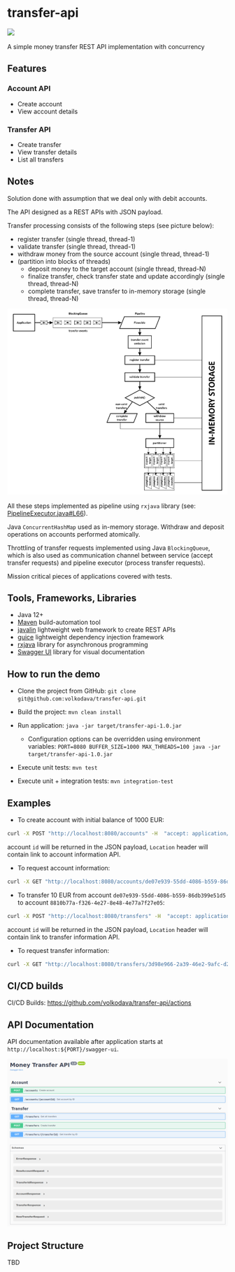 # transfer-api
![](https://github.com/volkodava/transfer-api/workflows/transfer-api/badge.svg)

A simple money transfer REST API implementation with concurrency

## Features

### Account API

- Create account
- View account details

### Transfer API

- Create transfer
- View transfer details
- List all transfers

## Notes

Solution done with assumption that we deal only with debit accounts.

The API designed as a REST APIs with JSON payload.

Transfer processing consists of the following steps (see picture below):
- register transfer (single thread, thread-1)
- validate transfer (single thread, thread-1)
- withdraw money from the source account (single thread, thread-1)
- (partition into blocks of threads)
    - deposit money to the target account (single thread, thread-N)
    - finalize transfer, check transfer state and update accordingly (single thread, thread-N)
    - complete transfer, save transfer to in-memory storage (single thread, thread-N)

<img src="./docs/pipeline.png" alt="">

All these steps implemented as pipeline using `rxjava` library (see: [PipelineExecutor.java#L66](./src/main/java/com/demo/api/transfer/manager/PipelineExecutor.java#L66)). 

Java `ConcurrentHashMap` used as in-memory storage. Withdraw and deposit operations on accounts performed atomically. 

Throttling of transfer requests implemented using Java `BlockingQueue`, 
which is also used as communication channel between service (accept transfer requests) and pipeline executor (process transfer requests). 

Mission critical pieces of applications covered with tests.

## Tools, Frameworks, Libraries

- Java 12+
- [Maven](https://maven.apache.org/) build-automation tool
- [javalin](https://javalin.io/) lightweight web framework to create REST APIs
- [guice](https://github.com/google/guice) lightweight dependency injection framework
- [rxjava](https://github.com/ReactiveX/RxJava) library for asynchronous programming
- [Swagger UI](https://swagger.io/tools/swagger-ui/) library for visual documentation

## How to run the demo

- Clone the project from GitHub: `git clone git@github.com:volkodava/transfer-api.git`

- Build the project: `mvn clean install`

- Run application: `java -jar target/transfer-api-1.0.jar`
    - Configuration options can be overridden using environment variables: `PORT=8080 BUFFER_SIZE=1000 MAX_THREADS=100 java -jar target/transfer-api-1.0.jar`

- Execute unit tests: `mvn test`

- Execute unit + integration tests: `mvn integration-test`

## Examples

- To create account with initial balance of 1000 EUR:

```bash
curl -X POST "http://localhost:8080/accounts" -H  "accept: application/json" -H  "Content-Type: application/json" -d "{\"initialBalance\":1000}"
```
account `id` will be returned in the JSON payload, `Location` header will contain link to account information API.

- To request account information:

```bash
curl -X GET "http://localhost:8080/accounts/de07e939-55dd-4086-b559-86db399e51d5" -H  "accept: application/json"
```

- To transfer 10 EUR from account `de07e939-55dd-4086-b559-86db399e51d5` to account `8810b77a-f326-4e27-8e48-4e77a7f27e05`:

```bash
curl -X POST "http://localhost:8080/transfers" -H  "accept: application/json" -H  "Content-Type: application/json" -d "{\"sourceAccountId\":\"de07e939-55dd-4086-b559-86db399e51d5\",\"targetAccountId\":\"8810b77a-f326-4e27-8e48-4e77a7f27e05\",\"amount\":10}"
```
account `id` will be returned in the JSON payload, `Location` header will contain link to transfer information API.

- To request transfer information:

```bash
curl -X GET "http://localhost:8080/transfers/3d98e966-2a39-46e2-9afc-d2b7cf2285d4" -H  "accept: application/json"
```

## CI/CD builds

CI/CD Builds: https://github.com/volkodava/transfer-api/actions

## API Documentation

API documentation available after application starts at `http://localhost:${PORT}/swagger-ui`.

<img src="./docs/swagger.png" alt="">

## Project Structure

TBD
